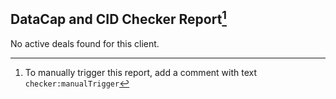 
  ## DataCap and CID Checker Report[^1]
  No active deals found for this client.
  
  [^1]: To manually trigger this report, add a comment with text `checker:manualTrigger`
  